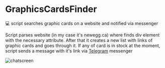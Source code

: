 # GraphicsCardsFinder
:computer: script searches graphic cards on a website and notified via messenger

Script parses website (in my case it's newegg.ca) where finds div element with the necessary attribute. After that it creates a new list with links of graphic cards and goes through it. If any of card is in stock at the moment, script sends a message with it's link via [Telegram](https://telegram.org/) messenger 

![chatscreen](https://github.com/teora13/GraphicsCardsFinder/blob/main/chatscreen.jpg)
